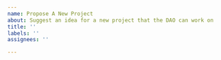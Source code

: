 ```yaml
---
name: Propose A New Project
about: Suggest an idea for a new project that the DAO can work on
title: ''
labels: ''
assignees: ''

---
```



